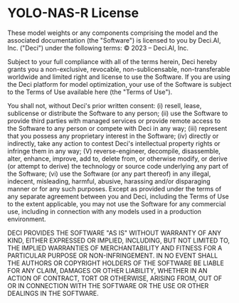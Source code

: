 # YOLO-NAS-R License

These model weights or any components comprising the model and the associated documentation (the "Software") is licensed to you by Deci.AI, Inc. ("Deci") under the following terms:
© 2023 – Deci.AI, Inc. 

Subject to your full compliance with all of the terms herein, Deci hereby grants you a non-exclusive, revocable, non-sublicensable, non-transferable worldwide and limited right and license to use the Software. If you are using the Deci platform for model optimization, your use of the Software is subject to the Terms of Use available here (the "Terms of Use"). 

You shall not, without Deci's prior written consent: 
(i) resell, lease, sublicense or distribute the Software to any person; 
(ii) use the Software to provide third parties with managed services or provide remote access to the Software to any person or compete with Deci in any way; 
(iii) represent that you possess any proprietary interest in the Software; 
(iv) directly or indirectly, take any action to contest Deci's intellectual property rights or infringe them in any way; 
(V) reverse-engineer, decompile, disassemble, alter, enhance, improve, add to, delete from, or otherwise modify, or derive (or attempt to derive) the technology or source code underlying any part of the Software; 
(vi) use the Software (or any part thereof) in any illegal, indecent, misleading, harmful, abusive, harassing and/or disparaging manner or for any such purposes. Except as provided under the terms of any separate agreement between you and Deci, including the Terms of Use to the extent applicable, you may not use the Software for any commercial use, including in connection with any models used in a production environment. 

DECI PROVIDES THE SOFTWARE "AS IS" WITHOUT WARRANTY OF ANY KIND, EITHER EXPRESSED OR IMPLIED, INCLUDING, BUT NOT LIMITED TO, THE IMPLIED WARRANTIES OF MERCHANTABILITY AND FITNESS FOR A PARTICULAR PURPOSE OR NON-INFRINGEMENT. IN NO EVENT SHALL THE AUTHORS OR COPYRIGHT HOLDERS OF THE SOFTWARE BE LIABLE FOR ANY CLAIM, DAMAGES OR OTHER LIABILITY, WHETHER IN AN ACTION OF CONTRACT, TORT OR OTHERWISE, ARISING FROM, OUT OF OR IN CONNECTION WITH THE SOFTWARE OR THE USE OR OTHER DEALINGS IN THE SOFTWARE. 
